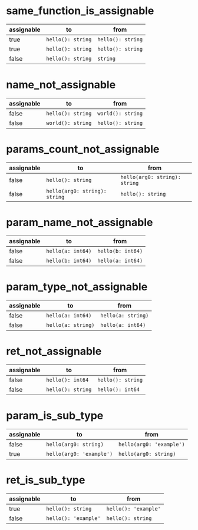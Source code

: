 # same_function_is_assignable


| assignable | to                | from              |
| ---------- | ----------------- | ----------------- |
| true       | `hello(): string` | `hello(): string` |
| true       | `hello(): string` | `hello(): string` |
| false      | `hello(): string` | `string`          |

# name_not_assignable


| assignable | to                | from              |
| ---------- | ----------------- | ----------------- |
| false      | `hello(): string` | `world(): string` |
| false      | `world(): string` | `hello(): string` |

# params_count_not_assignable

| assignable | to                            | from                          |
| ---------- | ----------------------------- | ----------------------------- |
| false      | `hello(): string`             | `hello(arg0: string): string` |
| false      | `hello(arg0: string): string` | `hello(): string`             |

# param_name_not_assignable


| assignable | to                | from              |
| ---------- | ----------------- | ----------------- |
| false      | `hello(a: int64)` | `hello(b: int64)` |
| false      | `hello(b: int64)` | `hello(a: int64)` |

# param_type_not_assignable

| assignable | to                 | from               |
| ---------- | ------------------ | ------------------ |
| false      | `hello(a: int64)`  | `hello(a: string)` |
| false      | `hello(a: string)` | `hello(a: int64)`  |

# ret_not_assignable

| assignable | to                | from              |
| ---------- | ----------------- | ----------------- |
| false      | `hello(): int64`  | `hello(): string` |
| false      | `hello(): string` | `hello(): int64`  |

# param_is_sub_type


| assignable | to                       | from                     |
| ---------- | ------------------------ | ------------------------ |
| false      | `hello(arg0: string)`    | `hello(arg0: 'example')` |
| true       | `hello(arg0: 'example')` | `hello(arg0: string)`    |

# ret_is_sub_type


| assignable | to                   | from                 |
| ---------- | -------------------- | -------------------- |
| true       | `hello(): string`    | `hello(): 'example'` |
| false      | `hello(): 'example'` | `hello(): string`    |